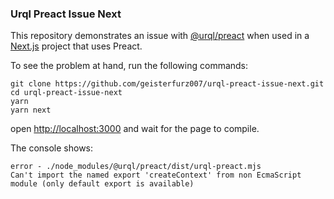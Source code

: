 ### Urql Preact Issue Next

This repository demonstrates an issue with [@urql/preact](https://github.com/FormidableLabs/urql/tree/main/packages/preact-urql) when used in a [Next.js](https://github.com/vercel/next.js) project that uses Preact.

To see the problem at hand, run the following commands:

```
git clone https://github.com/geisterfurz007/urql-preact-issue-next.git
cd urql-preact-issue-next
yarn
yarn next
```

open [http://localhost:3000](http://localhost:3000) and wait for the page to compile.

The console shows:

```
error - ./node_modules/@urql/preact/dist/urql-preact.mjs
Can't import the named export 'createContext' from non EcmaScript module (only default export is available)
```
